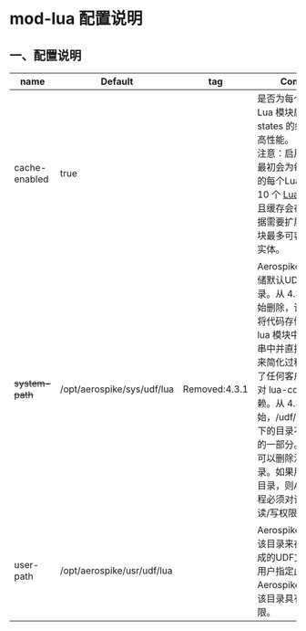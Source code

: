 # mod-lua 配置说明

## 一、配置说明
| name | Default | tag  | Comment |
| --- | --- | --- | --- |
| cache-enabled | true |   | 是否为每个已注册的 Lua 模块启用 Lua states 的缓存，以提高性能。<br/>注意：启用缓存后，最初会为每个节点上的每个Lua模块缓存 10 个 [Lua states](luaState/LuaStates.md)，并且缓存会在运行时根据需要扩展，每个模块最多可容纳 128 个实体。 |
|~~system-path~~| /opt/aerospike/sys/udf/lua| Removed:4.3.1 | Aerospike进程用于存储默认UDF文件的目录。从 4.3.1 版本开始删除，该版本通过将代码存储在 mod-lua 模块中的 C 字符串中并直接从中加载来简化过程。这消除了任何客户端/服务器对 lua-core 模块的依赖。从 4.3.1 版本开始，/udf/lua/external 下的目录不再是安装的一部分。升级后，可以删除清理这些目录。如果用户指定此目录，则Aerospike进程必须对该目录具有读/写权限。|
|user-path| /opt/aerospike/usr/udf/lua | |Aerospike进程将使用该目录来存储用户生成的UDF文件。如果用户指定此目录，则Aerospike进程必须对该目录具有读/写权限。|
